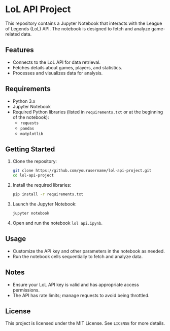 # LoL API Project

This repository contains a Jupyter Notebook that interacts with the League of Legends (LoL) API. The notebook is designed to fetch and analyze game-related data.

## Features

- Connects to the LoL API for data retrieval.
- Fetches details about games, players, and statistics.
- Processes and visualizes data for analysis.

## Requirements

- Python 3.x
- Jupyter Notebook
- Required Python libraries (listed in `requirements.txt` or at the beginning of the notebook):
  - `requests`
  - `pandas`
  - `matplotlib`

## Getting Started

1. Clone the repository:
   ```bash
   git clone https://github.com/yourusername/lol-api-project.git
   cd lol-api-project
   ```

2. Install the required libraries:
   ```bash
   pip install -r requirements.txt
   ```

3. Launch the Jupyter Notebook:
   ```bash
   jupyter notebook
   ```

4. Open and run the notebook `lol api.ipynb`.

## Usage

- Customize the API key and other parameters in the notebook as needed.
- Run the notebook cells sequentially to fetch and analyze data.

## Notes

- Ensure your LoL API key is valid and has appropriate access permissions.
- The API has rate limits; manage requests to avoid being throttled.

## License

This project is licensed under the MIT License. See `LICENSE` for more details.

